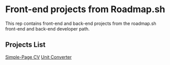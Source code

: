 # Front-end projects from Roadmap.sh
This rep contains front-end and back-end projects from the roadmap.sh front-end and back-end developer path.

## Projects List

[Simple-Page CV](https://github.com/oSetsunai/HTML-CSS-JS-Project-Exercice/tree/main/Simple-Page%20CV)
[Unit Converter](https://github.com/oSetsunai/HTML-CSS-JS-Project-Exercice/tree/main/UnitConverter)
